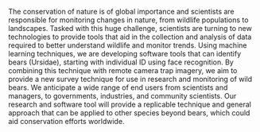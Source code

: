 The conservation of nature is of global importance and scientists are responsible for monitoring changes in nature, from wildlife populations to landscapes. Tasked with this huge challenge, scientists are turning to new technologies to provide tools that aid in the collection and analysis of data required to better understand wildlife and monitor trends. Using machine learning techniques, we are developing software tools that can identify bears (Ursidae), starting with individual ID using face recognition. By combining this technique with remote camera trap imagery, we aim to provide a new survey technique for use in research and monitoring of wild bears. We anticipate a wide range of end users from scientists and managers, to governments, industries, and community scientists. Our research and software tool will provide a replicable technique and general approach that can be applied to other species beyond bears, which could aid conservation efforts worldwide.
